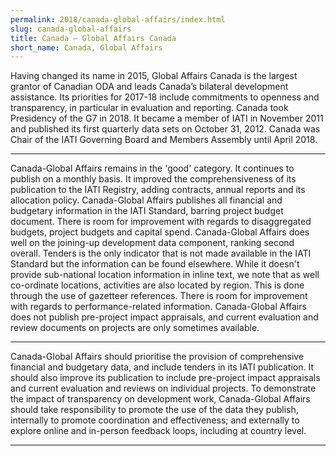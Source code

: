 ```yaml
---
permalink: 2018/canada-global-affairs/index.html
slug: canada-global-affairs
title: Canada – Global Affairs Canada
short_name: Canada, Global Affairs
---
```


Having changed its name in 2015, Global Affairs Canada is the largest grantor of Canadian ODA and leads Canada’s bilateral development assistance. Its priorities for 2017-18 include commitments to openness and transparency, in particular in evaluation and reporting. Canada took Presidency of the G7 in 2018. It became a member of IATI in November 2011 and published its first quarterly data sets on October 31, 2012. Canada was Chair of the IATI Governing Board and Members Assembly until April 2018.

---

Canada-Global Affairs remains in the 'good' category. It continues to publish on a monthly basis. 
It improved the comprehensiveness of its publication to the IATI Registry, adding contracts, annual reports and its allocation policy.
Canada-Global Affairs publishes all financial and budgetary information in the IATI Standard, barring project budget document. There is room for improvement with regards to disaggregated budgets, project budgets and capital spend. 
Canada-Global Affairs does well on the joining-up development data component, ranking second overall. Tenders is the only indicator that is not made available in the IATI Standard but the information can be found elsewhere. 
While it doesn't provide sub-national location information in inline text, we note that as well co-ordinate locations, activities are also located by region. This is done through the use of gazetteer references.
There is room for improvement with regards to performance-related information. Canada-Global Affairs does not publish pre-project impact appraisals, and current evaluation and review documents on projects are only sometimes available.


---

Canada-Global Affairs should prioritise the provision of comprehensive financial and budgetary data, and include tenders in its IATI publication. 
It should also improve its publication to include pre-project impact appraisals and current evaluation and reviews on individual projects.
To demonstrate the impact of transparency on development work, Canada-Global Affairs should take responsibility to promote the use of the data they publish, internally to promote coordination and effectiveness; and externally to explore online and in-person feedback loops, including at country level. 

---
